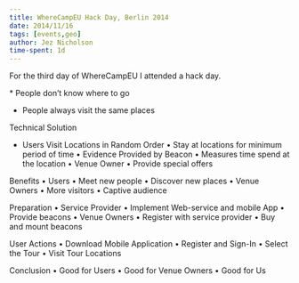 ```yaml
---
title: WhereCampEU Hack Day, Berlin 2014
date: 2014/11/16
tags: [events,geo]
author: Jez Nicholson
time-spent: 1d
---
```

For the third day of WhereCampEU I attended a hack day.

​* People don’t know where to go
* People always visit the same places

Technical Solution
* Users Visit Locations in Random Order
• Stay at locations for minimum period of time
• Evidence Provided by Beacon
• Measures time spend at the location
• Venue Owner
• Provide special offers

Benefits
• Users
• Meet new people
• Discover new places
• Venue Owners
• More visitors
• Captive audience

Preparation
• Service Provider
• Implement Web-service and mobile App
• Provide beacons
• Venue Owners
• Register with service provider
• Buy and mount beacons

User Actions
• Download Mobile Application
• Register and Sign-In
• Select the Tour
• Visit Tour Locations

Conclusion
• Good for Users
• Good for Venue Owners
• Good for Us
